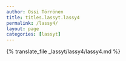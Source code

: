 ```yaml
---
author: Ossi Törrönen
title: titles.lassyt.lassy4
permalink: /lassy4/
layout: page
categories: [lassyt]
---
```

{% translate_file _lassyt/lassy4/lassy4.md %}